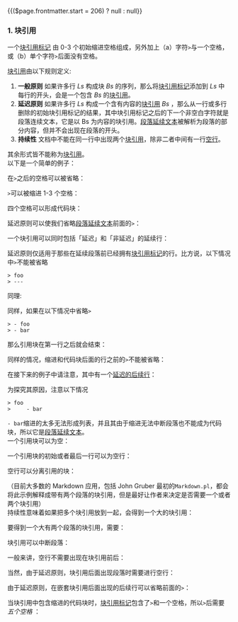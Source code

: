 {{($page.frontmatter.start = 206) ? null : null}}
### 1. 块引用

一个[块引用标记](https://github.github.com/gfm/#block-quote-marker) 由 0-3 个初始缩进空格组成，另外加上（a）字符`>`与一个空格，或（b）单个字符`>`后面没有空格。   

[块引用](https://github.github.com/gfm/#block-quotes)由以下规则定义:      
1.  **一般原则** 如果许多行 _Ls_ 构成块 _Bs_ 的序列，那么将[块引用标记](https://github.github.com/gfm/#block-quote-marker)添加到 _Ls_ 中每行的开头，会是一个包含 _Bs_ 的[块引用](https://github.github.com/gfm/#block-quotes)。
2.  **延迟原则** 如果许多行 _Ls_ 构成一个含有内容的[块引用](https://github.github.com/gfm/#block-quotes)  _Bs_ ，那么从一行或多行删除的初始块引用标记的结果，其中块引用标记之后的下一个非空白字符就是段落连续文本，它是以 Bs 为内容的块引用。[段落延续文本](https://github.github.com/gfm/#paragraph-continuation-text)被解析为段落的部分内容，但并不会出现在段落的开头。
3.  **持续性** 文档中不能在同一行中出现两个[块引用](https://github.github.com/gfm/#block-quotes)，除非二者中间有一行[空行](https://github.github.com/gfm/#blank-line)。

其余形式皆不能称为[块引用](https://github.github.com/gfm/#block-quotes)。  
以下是一个简单的例子：   
<Example :index="$page.frontmatter.start++"/>

在`>`之后的空格可以被省略：    
<Example :index="$page.frontmatter.start++"/>

`>`可以被缩进 1-3 个空格：  
<Example :index="$page.frontmatter.start++"/>

四个空格可以形成代码块：  
<Example :index="$page.frontmatter.start++"/>

延迟原则可以使我们省略[段落延续文本](https://github.github.com/gfm/#paragraph-continuation-text)前面的`>`：  
<Example :index="$page.frontmatter.start++"/>

一个块引用可以同时包括「延迟」和「非延迟」的延续行：  
<Example :index="$page.frontmatter.start++"/>

延迟原则仅适用于那些在延续段落前已经拥有[块引用标记](https://github.github.com/gfm/#block-quote-marker)的行。比方说，以下情况中`>`不能被省略  

    > foo
    > ---

同理:  
<Example :index="$page.frontmatter.start++"/>

同样，如果在以下情况中省略`>`  

    > - foo
    > - bar

那么引用块在第一行之后就会结束：  
<Example :index="$page.frontmatter.start++"/>

同样的情况，缩进和代码块后面的行之前的`>`不能被省略：  
<Example :index="$page.frontmatter.start++"/>

<Example :index="$page.frontmatter.start++"/>

在接下来的例子中请注意，其中有一个[延迟的后续行](https://github.github.com/gfm/#lazy-continuation-line)：  
<Example :index="$page.frontmatter.start++"/>

为探究其原因，注意以下情况  

    > foo
    >     - bar

`- bar`缩进的太多无法形成列表，并且其由于缩进无法中断段落也不能成为代码块，所以它是[段落延续文本](https://github.github.com/gfm/#paragraph-continuation-text)。  
一个引用块可以为空：  
<Example :index="$page.frontmatter.start++"/>

<Example :index="$page.frontmatter.start++"/>

一个引用块的初始或者最后一行可以为空行：  
<Example :index="$page.frontmatter.start++"/>

空行可以分离引用的块：  
<Example :index="$page.frontmatter.start++"/>

（目前大多数的 Markdown 应用，包括 John Gruber 最初的`Markdown.pl`，都会将此示例解释成带有两个段落的块引用，但是最好让作者来决定是否需要一个或者两个块引用）  
持续性意味着如果把多个块引用放到一起，会得到一个大的块引用：  
<Example :index="$page.frontmatter.start++"/>

要得到一个大有两个段落的块引用，需要：  
<Example :index="$page.frontmatter.start++"/>

块引用可以中断段落：  
<Example :index="$page.frontmatter.start++"/>

一般来讲，空行不需要出现在块引用前后：  
<Example :index="$page.frontmatter.start++"/>

当然，由于延迟原则，块引用后面出现段落时需要进行空行：  
<Example :index="$page.frontmatter.start++"/>

<Example :index="$page.frontmatter.start++"/>

<Example :index="$page.frontmatter.start++"/>

由于延迟原则，在嵌套块引用后面出现的后续行可以省略前面的`>`：  
<Example :index="$page.frontmatter.start++"/>

<Example :index="$page.frontmatter.start++"/>

当块引用中包含缩进的代码块时，[块引用标记](https://github.github.com/gfm/#block-quote-marker)包含了`>`和一个空格，所以`>`后需要 _五个空格_ ：  
<Example :index="$page.frontmatter.start++"/>
